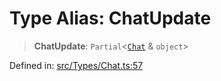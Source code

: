 # Type Alias: ChatUpdate

> **ChatUpdate**: `Partial`\<[`Chat`](Chat.md) & `object`\>

Defined in: [src/Types/Chat.ts:57](https://github.com/Fokusdotid/Baileys/blob/db1d3e5f41e9eede5877460f9adbb0224021575c/src/Types/Chat.ts#L57)
